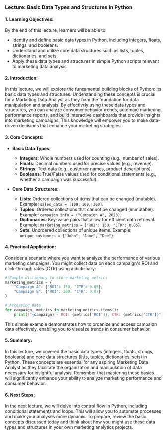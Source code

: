 ### Lecture: Basic Data Types and Structures in Python

#### 1. Learning Objectives:
By the end of this lecture, learners will be able to:
- Identify and define basic data types in Python, including integers, floats, strings, and booleans.
- Understand and utilize core data structures such as lists, tuples, dictionaries, and sets.
- Apply these data types and structures in simple Python scripts relevant to marketing data analysis.

#### 2. Introduction:
In this lecture, we will explore the fundamental building blocks of Python: its basic data types and structures. Understanding these concepts is crucial for a Marketing Data Analyst as they form the foundation for data manipulation and analysis. By effectively using these data types and structures, you can analyze consumer behavior trends, automate marketing performance reports, and build interactive dashboards that provide insights into marketing campaigns. This knowledge will empower you to make data-driven decisions that enhance your marketing strategies.

#### 3. Core Concepts:
- **Basic Data Types**:
  - **Integers**: Whole numbers used for counting (e.g., number of sales).
  - **Floats**: Decimal numbers used for precise values (e.g., revenue).
  - **Strings**: Text data (e.g., customer names, product descriptions).
  - **Booleans**: True/False values used for conditional statements (e.g., whether a campaign was successful).

- **Core Data Structures**:
  - **Lists**: Ordered collections of items that can be changed (mutable). Example: `sales_data = [100, 200, 300]`.
  - **Tuples**: Ordered collections that cannot be changed (immutable). Example: `campaign_info = ("Campaign A", 2023)`.
  - **Dictionaries**: Key-value pairs that allow for efficient data retrieval. Example: `marketing_metrics = {"ROI": 150, "CTR": 0.05}`.
  - **Sets**: Unordered collections of unique items. Example: `unique_customers = {"John", "Jane", "Doe"}`.

#### 4. Practical Application:
Consider a scenario where you want to analyze the performance of various marketing campaigns. You might collect data on each campaign's ROI and click-through rates (CTR) using a dictionary:

```python
# Sample dictionary to store marketing metrics
marketing_metrics = {
    "Campaign A": {"ROI": 150, "CTR": 0.05},
    "Campaign B": {"ROI": 200, "CTR": 0.07}
}

# Accessing data
for campaign, metrics in marketing_metrics.items():
    print(f"{campaign} - ROI: {metrics['ROI']}, CTR: {metrics['CTR']}")
```

This simple example demonstrates how to organize and access campaign data effectively, enabling you to visualize trends in consumer behavior.

#### 5. Summary:
In this lecture, we covered the basic data types (integers, floats, strings, booleans) and core data structures (lists, tuples, dictionaries, sets) in Python. These concepts are essential for any aspiring Marketing Data Analyst as they facilitate the organization and manipulation of data necessary for insightful analysis. Remember that mastering these basics will significantly enhance your ability to analyze marketing performance and consumer behavior.

#### 6. Next Steps:
In the next lecture, we will delve into control flow in Python, including conditional statements and loops. This will allow you to automate processes and make your analyses more dynamic. To prepare, review the basic concepts discussed today and think about how you might use these data types and structures in your own marketing analytics projects.